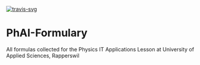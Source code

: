 [![travis-svg][travis-svg]][travis]

# PhAI-Formulary
All formulas collected for the Physics IT Applications Lesson at University of Applied Sciences, Rapperswil

[travis-svg]: https://travis-ci.org/innerjoin/PhAI-Formulary.svg?branch=master
[travis]: https://travis-ci.org/innerjoin/PhAI-Formulary
